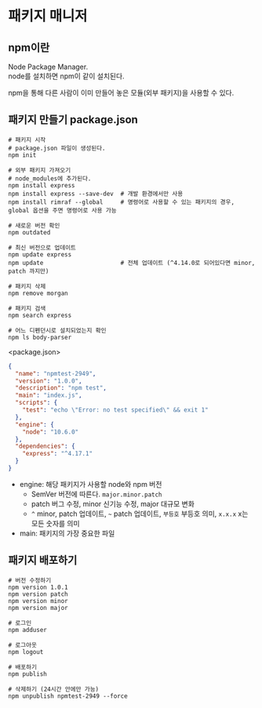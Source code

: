 # 패키지 매니저

## npm이란
Node Package Manager.  
node를 설치하면 npm이 같이 설치된다.  

npm을 통해 다른 사람이 이미 만들어 놓은 모듈(외부 패키지)을 사용할 수 있다.

## 패키지 만들기 package.json
```shell script
# 패키지 시작
# package.json 파일이 생성된다.
npm init

# 외부 패키지 가져오기
# node_modules에 추가된다.
npm install express
npm install express --save-dev  # 개발 환경에서만 사용
npm install rimraf --global     # 명령어로 사용할 수 있는 패키지의 경우, global 옵션을 주면 명령어로 사용 가능

# 새로운 버전 확인
npm outdated

# 최신 버전으로 업데이트
npm update express
npm update                      # 전체 업데이트 (^4.14.0로 되어있다면 minor, patch 까지만)

# 패키지 삭제
npm remove morgan

# 패키지 검색
npm search express

# 어느 디펜던시로 설치되었는지 확인
npm ls body-parser
```

<package.json>
```json
{
  "name": "npmtest-2949",
  "version": "1.0.0",
  "description": "npm test",
  "main": "index.js",
  "scripts": {
    "test": "echo \"Error: no test specified\" && exit 1"
  },
  "engine": {
    "node": "10.6.0"
  },
  "dependencies": {
    "express": "^4.17.1"
  }
}
```
- engine: 해당 패키지가 사용할 node와 npm 버전
    - SemVer 버전에 따른다. `major.minor.patch`
    - patch 버그 수정, minor 신기능 수정, major 대규모 변화
    - `^` minor, patch 업데이트, `~` patch 업데이트, `부등호` 부등호 의미, `x.x.x` x는 모든 숫자를 의미
- main: 패키지의 가장 중요한 파일
    
## 패키지 배포하기
```shell script
# 버전 수정하기
npm version 1.0.1
npm version patch
npm version minor
npm version major

# 로그인
npm adduser

# 로그아웃
npm logout

# 배포하기
npm publish

# 삭제하기 (24시간 안에만 가능)
npm unpublish npmtest-2949 --force
```